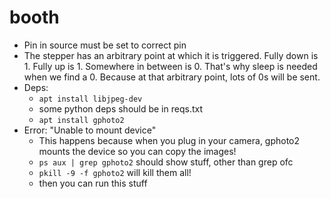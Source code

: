 # booth

- Pin in source must be set to correct pin
- The stepper has an arbitrary point at which it is triggered. Fully down is 1. Fully up is 1. Somewhere in between is 0. That's why sleep is needed when we find a 0. Because at that arbitrary point, lots of 0s will be sent.
- Deps:
    - `apt install libjpeg-dev`
    - some python deps should be in reqs.txt
    - `apt install gphoto2`
- Error: "Unable to mount device"
    - This happens because when you plug in your camera, gphoto2 mounts the device so you can copy the images!
    - `ps aux | grep gphoto2` should show stuff, other than grep ofc
    - `pkill -9 -f gphoto2` will kill them all!
    - then you can run this stuff
